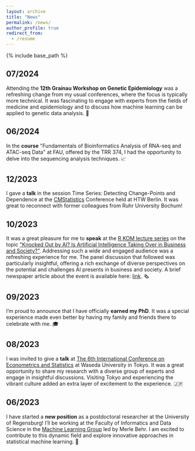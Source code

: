 ```yaml
---
layout: archive
title: "News"
permalink: /news/
author_profile: true
redirect_from:
  - /resume
---
```


{% include base_path %}

07/2024
-
Attending the **12th Grainau Workshop on Genetic Epidemiology** was a refreshing change from my usual conferences, where the focus is typically more technical. It was fascinating to engage with experts from the fields of medicine and epidemiology and to discuss how machine learning can be applied to genetic data analysis. 🧬 

06/2024
-
In the **course** "Fundamentals of Bioinformatics Analysis of RNA-seq and ATAC-seq Data" at FAU, offered by the TRR 374, I had the opportunity to delve into the sequencing analysis techniques. 📈 

12/2023
-
I gave a **talk** in the session Time Series: Detecting Change-Points and Dependence at the [CMStatistics](https://www.cmstatistics.org/CMStatistics2023/programme.php) Conference held at HTW Berlin. It was great to reconnect with former colleagues from Ruhr University Bochum! 

10/2023
-
It was a great pleasure for me to **speak** at the [R,KOM lecture series](https://www.r-kom.de/digit-r) on the topic ["Knocked Out by AI? Is Artificial Intelligence Taking Over in Business and Society?"](https://www.r-kom.de/w/-digit-r_13). Addressing such a wide and engaged audience was a refreshing experience for me. The panel discussion that followed was particularly insightful, offering a rich exchange of diverse perspectives on the potential and challenges AI presents in business and society. A brief newspaper article about the event is available here: [link](https://www.mittelbayerische.de/nachrichten/wirtschaft/ki-kommt-einer-industriellen-revolution-gleich-14596125). 🗞️

09/2023
-
I’m proud to announce that I have officially **earned my PhD**. It was a special experience made even better by having my family and friends there to celebrate with me. 🎓 

08/2023
-
I was invited to give a **talk** at [The 6th International Conference on Econometrics and Statistics](https://www.cmstatistics.org/EcoSta2023/) at Waseda University in Tokyo. It was a great opportunity to share my research with a diverse group of experts and engage in insightful discussions. Visiting Tokyo and experiencing the vibrant culture added an extra layer of excitement to the experience. 🇯🇵 

06/2023 
-
I have started a **new position** as a postdoctoral researcher at the University of Regensburg! I’ll be working at the Faculty of Informatics and Data Science in the [Machine Learning Group](https://www.uni-regensburg.de/informatik-data-science/maschinelles-lernen-behr/startseite/index.html) led by Merle Behr. I am excited to contribute to this dynamic field and explore innovative approaches in statistical machine learning. 🚀

 
